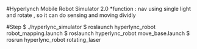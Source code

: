 #Hyperlynch Mobile Robot Simulator 2.0
*function : nav using single light and rotate , so it can do  sensing and moving dividly

#Step
	$ ./hyperlync_simulator 
	$ roslaunch hyperlync_robot robot_mapping.launch
	$ roslaunch hyperlync_robot move_base.launch 
	$ rosrun hyperlync_robot rotating_laser

